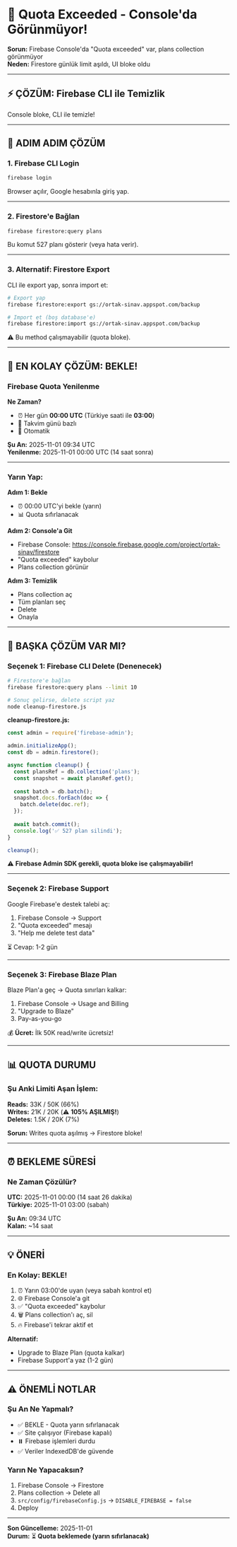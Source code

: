 # 🚨 Quota Exceeded - Console'da Görünmüyor!

**Sorun:** Firebase Console'da "Quota exceeded" var, plans collection görünmüyor  
**Neden:** Firestore günlük limit aşıldı, UI bloke oldu

---

## ⚡ ÇÖZÜM: Firebase CLI ile Temizlik

Console bloke, CLI ile temizle!

---

## 🔧 ADIM ADIM ÇÖZÜM

### **1. Firebase CLI Login**

```bash
firebase login
```

Browser açılır, Google hesabınla giriş yap.

---

### **2. Firestore'e Bağlan**

```bash
firebase firestore:query plans
```

Bu komut 527 planı gösterir (veya hata verir).

---

### **3. Alternatif: Firestore Export**

CLI ile export yap, sonra import et:

```bash
# Export yap
firebase firestore:export gs://ortak-sinav.appspot.com/backup

# Import et (boş database'e)
firebase firestore:import gs://ortak-sinav.appspot.com/backup
```

⚠️ Bu method çalışmayabilir (quota bloke).

---

## 🎯 EN KOLAY ÇÖZÜM: BEKLE!

### **Firebase Quota Yenilenme**

**Ne Zaman?**
- ⏰ Her gün **00:00 UTC** (Türkiye saati ile **03:00**)
- 📅 Takvim günü bazlı
- 🔄 Otomatik

**Şu An:** 2025-11-01 09:34 UTC  
**Yenilenme:** 2025-11-01 00:00 UTC (14 saat sonra)

---

### **Yarın Yap:**

**Adım 1: Bekle**
- ⏰ 00:00 UTC'yi bekle (yarın)
- 📊 Quota sıfırlanacak

**Adım 2: Console'a Git**
- Firebase Console: https://console.firebase.google.com/project/ortak-sinav/firestore
- "Quota exceeded" kaybolur
- Plans collection görünür

**Adım 3: Temizlik**
- Plans collection aç
- Tüm planları seç
- Delete
- Onayla

---

## 🤔 BAŞKA ÇÖZÜM VAR MI?

### **Seçenek 1: Firebase CLI Delete (Denenecek)**

```bash
# Firestore'e bağlan
firebase firestore:query plans --limit 10

# Sonuç gelirse, delete script yaz
node cleanup-firestore.js
```

**cleanup-firestore.js:**
```javascript
const admin = require('firebase-admin');

admin.initializeApp();
const db = admin.firestore();

async function cleanup() {
  const plansRef = db.collection('plans');
  const snapshot = await plansRef.get();
  
  const batch = db.batch();
  snapshot.docs.forEach(doc => {
    batch.delete(doc.ref);
  });
  
  await batch.commit();
  console.log('✅ 527 plan silindi');
}

cleanup();
```

⚠️ **Firebase Admin SDK gerekli, quota bloke ise çalışmayabilir!**

---

### **Seçenek 2: Firebase Support**

Google Firebase'e destek talebi aç:
1. Firebase Console → Support
2. "Quota exceeded" mesajı
3. "Help me delete test data"

⏳ Cevap: 1-2 gün

---

### **Seçenek 3: Firebase Blaze Plan**

Blaze Plan'a geç → Quota sınırları kalkar:
1. Firebase Console → Usage and Billing
2. "Upgrade to Blaze"
3. Pay-as-you-go

💰 **Ücret:** İlk 50K read/write ücretsiz!

---

## 📊 QUOTA DURUMU

### **Şu Anki Limiti Aşan İşlem:**

**Reads:** 33K / 50K (66%)  
**Writes:** 21K / 20K (⚠️ **105% AŞILMIŞ!**)  
**Deletes:** 1.5K / 20K (7%)

**Sorun:** Writes quota aşılmış → Firestore bloke!

---

## ⏰ BEKLEME SÜRESİ

### **Ne Zaman Çözülür?**

**UTC:** 2025-11-01 00:00 (14 saat 26 dakika)  
**Türkiye:** 2025-11-01 03:00 (sabah)

**Şu An:** 09:34 UTC  
**Kalan:** ~14 saat

---

## 💡 ÖNERİ

### **En Kolay:** BEKLE!

1. ⏰ Yarın 03:00'de uyan (veya sabah kontrol et)
2. 🌐 Firebase Console'a git
3. ✅ "Quota exceeded" kaybolur
4. 🗑️ Plans collection'ı aç, sil
5. 🔥 Firebase'i tekrar aktif et

**Alternatif:**
- Upgrade to Blaze Plan (quota kalkar)
- Firebase Support'a yaz (1-2 gün)

---

## ⚠️ ÖNEMLİ NOTLAR

### **Şu An Ne Yapmalı?**
- ✅ BEKLE - Quota yarın sıfırlanacak
- ✅ Site çalışıyor (Firebase kapalı)
- ⏸️ Firebase işlemleri durdu
- ✅ Veriler IndexedDB'de güvende

### **Yarın Ne Yapacaksın?**
1. Firebase Console → Firestore
2. Plans collection → Delete all
3. `src/config/firebaseConfig.js` → `DISABLE_FIREBASE = false`
4. Deploy

---

**Son Güncelleme:** 2025-11-01  
**Durum:** ⏳ **Quota beklemede (yarın sıfırlanacak)**

